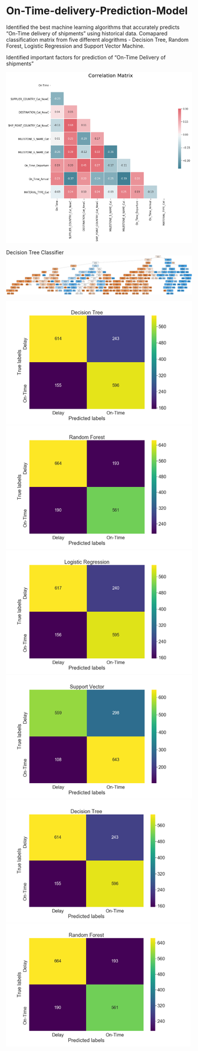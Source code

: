 # On-Time-delivery-Prediction-Model

Identified the best machine learning algorithms that accurately predicts “On-Time delivery of shipments” using historical data. 
Comapared classification matrix from five different alogrithms - Decision Tree, Random Forest, Logistic Regression and Support Vector Machine.

Identified important factors for prediction of “On-Time Delivery of shipments”
 
![Correlation between dependent and independent variables](https://github.com/aashay246/On-Time-delivery-Prediction-Model/blob/main/Corr_all.png)

Decision Tree Classifier 
![Decision Tree Classifier](https://github.com/aashay246/On-Time-delivery-Prediction-Model/blob/main/shipment_tree.png)

![Decision Tree Classifier](https://github.com/aashay246/On-Time-delivery-Prediction-Model/blob/main/DT.png)![Random Forest Classifier](https://github.com/aashay246/On-Time-delivery-Prediction-Model/blob/main/rfc.png)
![Logistic Regression classifier](https://github.com/aashay246/On-Time-delivery-Prediction-Model/blob/main/LR.png)![Support Vector Classifier](https://github.com/aashay246/On-Time-delivery-Prediction-Model/blob/main/svc.png)
<img src="https://github.com/aashay246/On-Time-delivery-Prediction-Model/blob/main/DT.png" width="500"/> <img src="https://github.com/aashay246/On-Time-delivery-Prediction-Model/blob/main/rfc.png" width="500"/>
